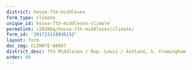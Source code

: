 ```yaml
---
district: house-7th-middlesex
form_type: climate
unique_id: house-7th-middlesex-climate
permalink: /2020bq/house-7th-middlesex/climate/
form_id: '201715118936152'
layout: form
doc_img: CLIMATE-00087
district_desc: 7th Middlesex / Rep. Lewis / Ashland, S. Framingham
order: 66
---
```


